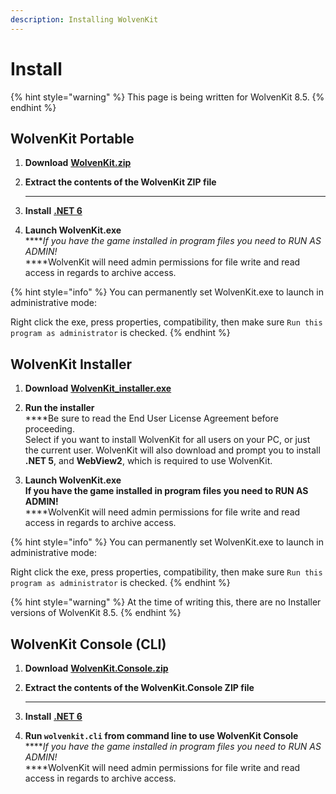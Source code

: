 ```yaml
---
description: Installing WolvenKit
---
```


# Install

{% hint style="warning" %}
This page is being written for WolvenKit 8.5.
{% endhint %}

## **WolvenKit** Portable

1.  **Download** [**WolvenKit.zip**](https://github.com/WolvenKit/Wolvenkit/releases/)


2.  **Extract the contents of the WolvenKit ZIP file**

    ****
3.  **Install** [**.NET 6** ](https://dotnet.microsoft.com/en-us/download/dotnet/6.0)


4. **Launch WolvenKit.exe**\
   ****_If you have the game installed in program files you need to RUN AS ADMIN!_\
   ****WolvenKit will need admin permissions for file write and read access in regards to archive access.

{% hint style="info" %}
You can permanently set WolvenKit.exe to launch in administrative mode:

Right click the exe, press properties, compatibility, then make sure `Run this program as administrator` is checked.
{% endhint %}

## WolvenKit Installer

1.  **Download** [**WolvenKit\_installer.exe**](https://github.com/WolvenKit/WolvenKit/releases)


2.  **Run the installer**\
    ****Be sure to read the End User License Agreement before proceeding.\
    Select if you want to install WolvenKit for all users on your PC, or just the current user. WolvenKit will also download and prompt you to install **.NET 5**, and **WebView2**, which is required to use WolvenKit.


3. **Launch WolvenKit.exe**\
   **If you have the game installed in program files you need to RUN AS ADMIN!**\
   ****WolvenKit will need admin permissions for file write and read access in regards to archive access.

{% hint style="info" %}
You can permanently set WolvenKit.exe to launch in administrative mode:

Right click the exe, press properties, compatibility, then make sure `Run this program as administrator` is checked.
{% endhint %}

{% hint style="warning" %}
At the time of writing this, there are no Installer versions of WolvenKit 8.5.
{% endhint %}

## WolvenKit Console (CLI)

1.  **Download** [**WolvenKit.Console.zip**](https://github.com/WolvenKit/Wolvenkit/releases/)


2.  **Extract the contents of the WolvenKit.Console ZIP file**

    ****
3.  **Install** [**.NET 6** ](https://dotnet.microsoft.com/en-us/download/dotnet/6.0)


4. **Run `wolvenkit.cli` from command line to use WolvenKit Console**\
   ****_If you have the game installed in program files you need to RUN AS ADMIN!_\
   ****WolvenKit will need admin permissions for file write and read access in regards to archive access.
